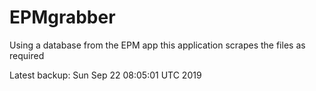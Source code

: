 # EPMgrabber
Using a database from the EPM app this application scrapes the files as required


Latest backup: Sun Sep 22 08:05:01 UTC 2019
